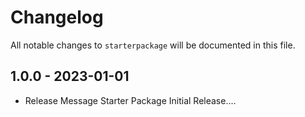 # Changelog

All notable changes to `starterpackage` will be documented in this file.

## 1.0.0 - 2023-01-01
- Release Message
Starter Package Initial Release....
